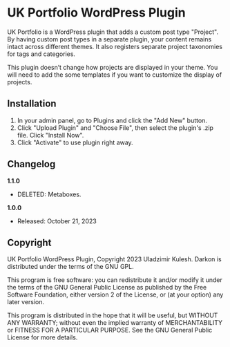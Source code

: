 # UK Portfolio WordPress Plugin

UK Portfolio is a WordPress plugin that adds a custom post type "Project". By having custom post types in a separate plugin, your content remains intact across different themes. It also registers separate project taxonomies for tags and categories.

This plugin doesn’t change how projects are displayed in your theme. You will need to add the some templates if you want to customize the display of projects.

## Installation

1. In your admin panel, go to Plugins and click the "Add New" button.
2. Click "Upload Plugin" and "Choose File", then select the plugin's .zip file. Click "Install Now".
3. Click "Activate" to use plugin right away.

## Changelog

**1.1.0**
* DELETED: Metaboxes.

**1.0.0**
* Released: October 21, 2023

## Copyright

UK Portfolio WordPress Plugin, Copyright 2023 Uladzimir Kulesh.
Darkon is distributed under the terms of the GNU GPL.

This program is free software: you can redistribute it and/or modify
it under the terms of the GNU General Public License as published by
the Free Software Foundation, either version 2 of the License, or
(at your option) any later version.

This program is distributed in the hope that it will be useful,
but WITHOUT ANY WARRANTY; without even the implied warranty of
MERCHANTABILITY or FITNESS FOR A PARTICULAR PURPOSE. See the
GNU General Public License for more details.
